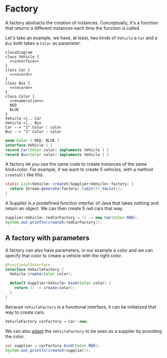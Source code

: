 # Factory

A factory abstracts the creation of instances. Conceptually, it's a function that returns a different instances
each time the function is called.

Let's take an example, we have, at least, two kinds of `Vehicle` a `Car` and a `Bus` both takes a `Color` as parameter.

```mermaid
classDiagram
class Vehicle {
  <<interface>>
}
class Car {
  <<record>>
}
class Bus {
  <<record>>
}
class Color {
  <<enumeration>>
  RED
  BLUE
}
Vehicle <|.. Car
Vehicle <|.. Bus
Car --> "1" Color : color
Bus --> "1" Color : color
```

```java
enum Color { RED, BLUE }
interface Vehicle { }
record Car(Color color) implements Vehicle { }
record Bus(Color color) implements Vehicle { }
```

A factory let you use the same code to create instances of the same kind+color.
For example, if we want to create 5 vehicles, with a method `create5()` like this.

```java
static List<Vehicle> create5(Supplier<Vehicle> factory) {
  return Stream.generate(factory).limit(5).toList();
}
```

A Supplier is a predefined function interfac of Java that takes nothing and return an object.
We can then create 5 red cars that way. 

```java
Supplier<Vehicle> redCarFactory = () -> new Car(Color.RED);
System.out.println(create5(redCarFactory));
```

## A factory with parameters

A factory can also have parameters, in our example a color and we can specify that color
to create a vehicle with the right color.

```java
@FunctionalInterface
interface VehicleFactory {
  Vehicle create(Color color);

  default Supplier<Vehicle> bind(Color color) {
    return () -> create(color);
  }
}
```

Because `VehicleFactory` is a functional interface, it can be initialized that way to create cars.
```java
VehicleFactory carFactory = Car::new;
```

We can also [adapt](../adapter) the `VehicleFactory` to be seen as a supplier by providing the color.

```java
var supplier = carFactory.bind(Color.RED);
System.out.println(create5(supplier));
```
